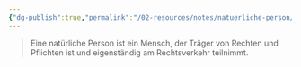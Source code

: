 ```yaml
---
{"dg-publish":true,"permalink":"/02-resources/notes/natuerliche-person/","noteIcon":"","updated":"2025-02-24T13:52:24.656+01:00"}
---
```


>Eine natürliche Person ist ein Mensch, der Träger von Rechten und Pflichten ist und eigenständig am Rechtsverkehr teilnimmt.

